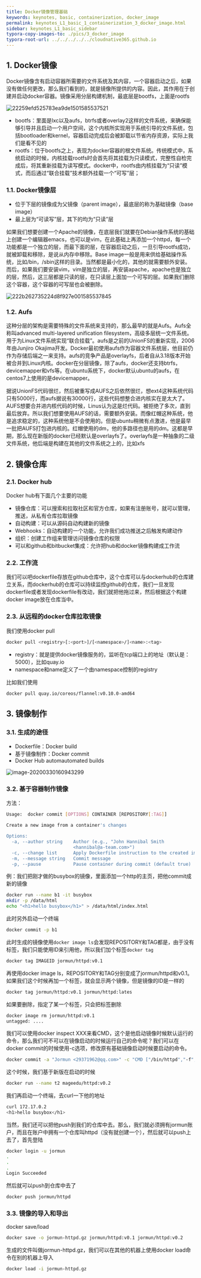```yaml
---
title: Docker镜像管理基础
keywords: keynotes, basic, containerization, docker_image
permalink: keynotes_L1_basic_1_containerization_3_docker_image.html
sidebar: keynotes_L1_basic_sidebar
typora-copy-images-to: ./pics/3_docker_image
typora-root-url: ../../../../../cloudnative365.github.io
---
```


## 1. Docker镜像
Docker镜像含有启动容器所需要的文件系统及其内容，一个容器启动之后，如果没有做任何更改，那么我们看到的，就是镜像所提供的内容。因此，其作用在于创建并启动docker容器。镜像采用分层构建机制，最底层是bootfs，上面是rootfs

![22259efd525783ea9de1501585537521](/pages/keynotes/L1_basic/1_containerization/pics/3_docker_image/22259efd525783ea9de1501585537521.png)

+ bootfs：里面是lxc以及aufs，btrfs或者overlay2这样的文件系统，来确保能够引导并且启动一个用户空间，这个内核所实现用于系统引导的文件系统，包括bootloader和kernel，容器启动完成后会被卸载以节省内存资源，实际上我们是看不见的
+ rootfs：位于bootfs之上，表现为docker容器的根文件系统。传统模式中，系统启动的时候，内核挂载rootfs时会首先将其挂载为只读模式，完整性自检完成后，将其重新挂载为读写模式。docker中，rootfs由内核挂载为“只读”模式，而后通过“联合挂载”技术额外挂载一个“可写”层；

### 1.1. Docker镜像层
+ 位于下层的镜像成为父镜像（parent image），最底层的称为基础镜像（base image）
+ 最上层为“可读写”层，其下的均为“只读”层

如果我们想要创建一个Apache的镜像，在底层我们就要在Debian操作系统的基础上创建一个编辑器emacs，也可以是vim，在此基础上再添加一个httpd，每一个功能都是一个独立的层，而最下面的层，在容器启动之后，一旦引导rootfs成功，就被卸载和移除，是说从内存中移除。Base image一般是用来供给基础操作系统，比如/bin，/sbin这样的目录。当然都是最小化的，其他的就需要额外安装。而后，如果我们要安装vim，vim是独立的层，再安装apache，apache也是独立的层，然后，这三层都是只读的层，在只读层上面加一个可写的层。如果我们删除这个容器，这个容器的可写层也会被删除。

![222b262735224d8f927e001585537845](/pages/keynotes/L1_basic/1_containerization/pics/3_docker_image/222b262735224d8f927e001585537845.png)

### 1.2. Aufs
这种分层的架构是需要特殊的文件系统来支持的，那么最早的就是Aufs。Aufs全称叫advanced multi-layered unification filesystem，高级多层统一文件系统。用于为Linux文件系统实现“联合挂载”。aufs是之前的UnionFS的重新实现，2006年由Junjiro Okajima开发。Docker最初使用aufs作为容器文件系统层，他目前仍作为存储后端之一来支持。aufs的竞争产品是overlayfs，后者自从3.18版本开始被合并到Linux内核。docker在分层镜像，除了aufs，docker还支持btrfs，devicemapper和vfs等。在ubuntu系统下，docker默认ubuntu的aufs，在centos7上使用的是devicemapper。

据说UnionFS代码很烂，然后被重写成AUFS之后依然很烂，想ext4这种系统代码只有5000行，而aufs据说有30000行，这些代码想整合进内核实在是太大了。AUFS想要合并进内核代码的时候，Linus认为这是烂代码。被拒绝了多次，直到最后放弃。所以我们想要使用AUFS的话，需要额外安装。而像红帽这种系统，他是追求稳定的，这种系统他是不会使用的。但是ubuntu稍微有点激进，他是最早一批把AUFS打包进内核的。红帽使用的dm，他的多路径也是用的dm。这都是早期，那么现在新版的docker已经默认是overlayfs了。overlayfs是一种抽象的二级文件系统，他后端是构建在其他的文件系统之上的，比如xfs

## 2. 镜像仓库
### 2.1. Docker hub
Docker hub有下面几个主要的功能
+ 镜像仓库：可以搜索和拉取社区和官方仓库，如果有注册账号，就可以管理，推送，从私有仓库拉取镜像
+ 自动构建：可以从源码自动构建新的镜像
+ Webhooks：自动构建的一个功能，允许我们成功推送之后触发构建动作
+ 组织：创建工作组来管理访问镜像仓库的权限
+ 可以和github和bitbucket集成：允许把hub和docker镜像构建成工作流

### 2.2. 工作流
我们可以吧dockerfile存放在github仓库中，这个仓库可以与dockerhub的仓库建立关系，而dockerhub的仓库可以持续监控github的仓库，我们一旦发现dockerfile或者发现dockerfile有改动，我们就把他拖过来，然后根据这个构建docker image放在仓库当中。

### 2.3. 从远程的docker仓库拉取镜像
我们使用docker pull
``` bash
docker pull <registry>[:<port>]/[<namespace>/]<name>:<tag>
```
+ registry：就是提供docker镜像服务的，监听在tcp端口上的地址（默认是：5000），比如quay.io
+ namespace和name定义了一个由namespace控制的registry

比如我们使用
``` bash
docker pull quay.io/coreos/flannel:v0.10.0-amd64
```

## 3. 镜像制作
### 3.1. 生成的途径
+ Dockerfile：Docker build
+ 基于镜像制作：Docker commit
+ Docker Hub automautomated builds

![image-20200330160943299](/pages/keynotes/L1_basic/1_containerization/pics/3_docker_image/image-20200330160943299.png)

### 3.2. 基于容器制作镜像
方法：
``` bash
Usage:	docker commit [OPTIONS] CONTAINER [REPOSITORY[:TAG]]

Create a new image from a container's changes

Options:
  -a, --author string    Author (e.g., "John Hannibal Smith
                         <hannibal@a-team.com>")
  -c, --change list      Apply Dockerfile instruction to the created image
  -m, --message string   Commit message
  -p, --pause            Pause container during commit (default true)
```

例：我们把刚才做的busybox的镜像，里面添加一个http的主页，把他commit成新的镜像

``` bash
docker run --name b1 -it busybox
mkdir -p /data/html
echo "<h1>hello busybox</h1>" > /data/html/index.html
```
此时另外启动一个终端
``` bash
docker commit -p b1
```
此时生成的镜像使用`docker image ls`会发现REPOSITORY和TAG都是<none>，由于没有标签，我们只能使用ID来引用他，所以我们加个标签`docker tag`
``` bash
docker tag IMAGEID jormun/httpd:v0.1
```
再使用docker image ls，REPOSITORY和TAG分别变成了jormun/httpd和v0.1。如果我们这个时候再加一个标签，就会显示两个镜像，但是镜像的ID是一样的
``` bash
docker tag jormun/httpd:v0.1 jormun/httpd:lates
```
如果要删除，指定了某一个标签，只会把标签删除
``` bash
docker image rm jormun/httpd:v0.1
untagged: ....
```
我们可以使用docker inspect XXX来看CMD，这个是他启动镜像时候默认运行的命令，那么我们可不可以在镜像启动的时候运行自己的命令呢？我们可以在docker commit的时候使用-c选项，修改原有基础镜像启动时候要启动的命令。
``` bash
docker commit -a "Jormun <29371962@qq.com>" -c "CMD ["/bin/httpd","-f","-h","/data/html"]" -p b1 jormun/httpd:v0.2
```
这个时候，我们基于新版在启动的时候
``` bash
docker run --name t2 mageedu/httpd:v0.2
```
我们再启动一个终端，去curl一下他的地址
``` bash
curl 172.17.0.2
<h1>hello busybox</h1>
```
当然，我们还可以把他push到我们的仓库中去。那么，我们就必须拥有jormun账户，而且在账户中拥有一个仓库叫httpd（没有就创建一个），然后就可以push上去了，首先登陆
``` bash
docker login -u jormun
.
.
.
Login Succeeded
```
然后就可以push到仓库中去了
``` bash
docker push jormun/httpd
```

### 3.3. 镜像的导入和导出
docker save/load
``` bash
docker save -o jormun-httpd.gz jormun/httpd:v0.1 jormun/httpd:v0.2
```
生成的文件叫做jormun-httpd.gz，我们可以在其他的机器上使用docker load命令在别的机器上导入
``` bash
docker load -i jormun-httpd.gz
```